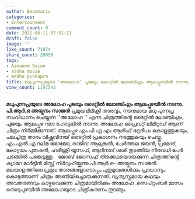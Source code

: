 ```yaml
---
author: Beaumaris
categories:
- Entertainment
comment_count: 0
date: 2022-06-11 07:51:11
draft: false
image: ''
like_count: 71874
share_count: 20056
tags:
- Aimanom Sajan
- aloha movie
- madhu punnapra
title: മധുപുന്നപ്രയുടെ 'അലോഹ' പൂജയും ടൈറ്റിൽ ലോഞ്ചിംഗും ആലപ്പുഴയിൽ നടന്നു.
view_count: 1197542
---
```


**മധുപുന്നപ്രയുടെ അലോഹ പൂജയും ടൈറ്റിൽ ലോഞ്ചിംഗും ആലപ്പുഴയിൽ നടന്നു.** **പി.ആർ.ഒ അയ്മനം സാജൻ** പ്രമുഖ മിമിക്രി താരവും, നടനുമായ മധു പുന്നപ്ര സംവിധാനം ചെയ്യുന്ന ''അലോഹ '' എന്ന ചിത്രത്തിൻ്റെ ടൈറ്റിൽ ലോഞ്ചിംഗും, പൂജയും ആലപ്പുഴ റമദ ഹോട്ടലിൽ നടന്നു. അലോഹ പ്രൈവറ്റ് ലിമിറ്റഡ് ആണ് ചിത്രം നിർമ്മിക്കുന്നത്. ആലപ്പുഴ എം.പി എ എം ആരിഫ് ഭദ്രദീപം കൊളുത്തുകയും, ചലച്ചിത്ര താരം വിഷ്ണുവിനയ് ടൈറ്റിൽ പ്രകാശനം നടത്തുകയും ചെയ്തു. എം.എൽ.എ ദലീമ ജോജോ, രാജീവ് ആലുങ്കൽ, ചേർത്തല ജയൻ, പ്രമോദ്, കോട്ടയം പുരുഷൻ, ഹരീശ്രീ യൂസഫ്, ആദിനാട് ശശി തുടങ്ങിയ നിരവധി പേർ ചടങ്ങിൽ പങ്കെടുത്തു. &nbsp; ജോബ് ജോസഫ് തിരക്കഥയൊരുക്കുന്ന ചിത്രത്തിൻ്റെ ക്യാമറ മാർട്ടിൻ മിസ്റ്റ് നിർവ്വഹിയ്ക്കുന്നു.പി.ആർ.ഒ- അയ്മനം സാജൻ. മലയാളത്തിലെ പ്രമുഖ താരങ്ങളോടൊപ്പം പുതുമുഖങ്ങൾക്കും പ്രാധാന്യം കൊടുത്താണ് ചിത്രം അണിയിച്ചൊരുക്കുന്നത്. വ്യത്യസ്തമായ കഥയും അവതരണവും കാഴ്ചവെക്കുന്ന ചിത്രമായിരിക്കും അലോഹ .സെപ്റ്റംബർ മാസം തൊടുപുഴയിൽ അലോഹയുടെ ചിത്രീകരണം തുടങ്ങും. &nbsp;